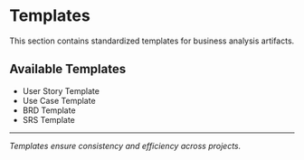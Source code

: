 # Templates

This section contains standardized templates for business analysis artifacts.

## Available Templates
- User Story Template
- Use Case Template  
- BRD Template
- SRS Template

---
*Templates ensure consistency and efficiency across projects.*
